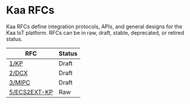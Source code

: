 # Kaa RFCs

Kaa RFCs define integration protocols, APIs, and general designs for the Kaa IoT platform.
RFCs can be in raw, draft, stable, deprecated, or retired status.

| RFC                                               | Status |
|---------------------------------------------------|--------|
| [1/KP](0001-kaa-protocol/README.md)               | Draft  |
| [2/DCX](0002-data-collection-extension/README.md) | Draft  |
| [3/MIPC](0003-messaging-ipc/README.md)            | Draft  |
| [5/ECS2EXT-KP](0005-cmx2cdp-protocol/README.md)   | Raw    |
